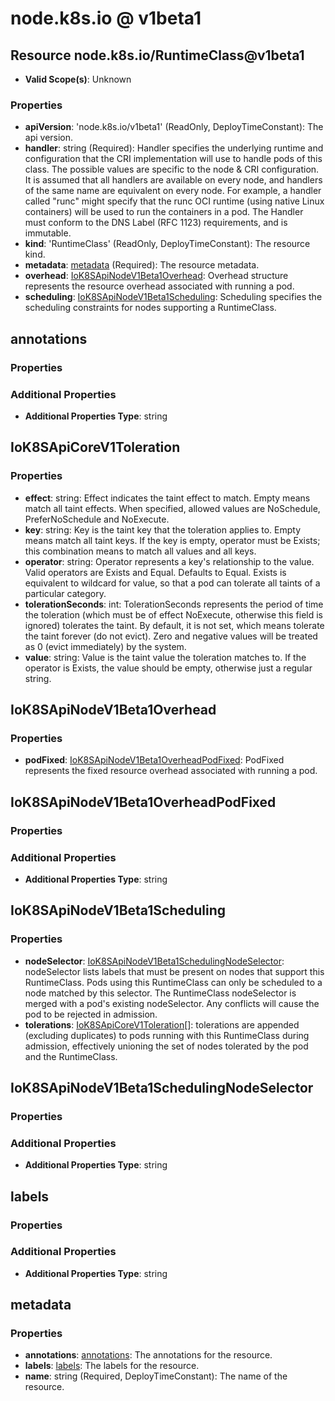# node.k8s.io @ v1beta1

## Resource node.k8s.io/RuntimeClass@v1beta1
* **Valid Scope(s)**: Unknown
### Properties
* **apiVersion**: 'node.k8s.io/v1beta1' (ReadOnly, DeployTimeConstant): The api version.
* **handler**: string (Required): Handler specifies the underlying runtime and configuration that the CRI implementation will use to handle pods of this class. The possible values are specific to the node & CRI configuration.  It is assumed that all handlers are available on every node, and handlers of the same name are equivalent on every node. For example, a handler called "runc" might specify that the runc OCI runtime (using native Linux containers) will be used to run the containers in a pod. The Handler must conform to the DNS Label (RFC 1123) requirements, and is immutable.
* **kind**: 'RuntimeClass' (ReadOnly, DeployTimeConstant): The resource kind.
* **metadata**: [metadata](#metadata) (Required): The resource metadata.
* **overhead**: [IoK8SApiNodeV1Beta1Overhead](#iok8sapinodev1beta1overhead): Overhead structure represents the resource overhead associated with running a pod.
* **scheduling**: [IoK8SApiNodeV1Beta1Scheduling](#iok8sapinodev1beta1scheduling): Scheduling specifies the scheduling constraints for nodes supporting a RuntimeClass.

## annotations
### Properties
### Additional Properties
* **Additional Properties Type**: string

## IoK8SApiCoreV1Toleration
### Properties
* **effect**: string: Effect indicates the taint effect to match. Empty means match all taint effects. When specified, allowed values are NoSchedule, PreferNoSchedule and NoExecute.
* **key**: string: Key is the taint key that the toleration applies to. Empty means match all taint keys. If the key is empty, operator must be Exists; this combination means to match all values and all keys.
* **operator**: string: Operator represents a key's relationship to the value. Valid operators are Exists and Equal. Defaults to Equal. Exists is equivalent to wildcard for value, so that a pod can tolerate all taints of a particular category.
* **tolerationSeconds**: int: TolerationSeconds represents the period of time the toleration (which must be of effect NoExecute, otherwise this field is ignored) tolerates the taint. By default, it is not set, which means tolerate the taint forever (do not evict). Zero and negative values will be treated as 0 (evict immediately) by the system.
* **value**: string: Value is the taint value the toleration matches to. If the operator is Exists, the value should be empty, otherwise just a regular string.

## IoK8SApiNodeV1Beta1Overhead
### Properties
* **podFixed**: [IoK8SApiNodeV1Beta1OverheadPodFixed](#iok8sapinodev1beta1overheadpodfixed): PodFixed represents the fixed resource overhead associated with running a pod.

## IoK8SApiNodeV1Beta1OverheadPodFixed
### Properties
### Additional Properties
* **Additional Properties Type**: string

## IoK8SApiNodeV1Beta1Scheduling
### Properties
* **nodeSelector**: [IoK8SApiNodeV1Beta1SchedulingNodeSelector](#iok8sapinodev1beta1schedulingnodeselector): nodeSelector lists labels that must be present on nodes that support this RuntimeClass. Pods using this RuntimeClass can only be scheduled to a node matched by this selector. The RuntimeClass nodeSelector is merged with a pod's existing nodeSelector. Any conflicts will cause the pod to be rejected in admission.
* **tolerations**: [IoK8SApiCoreV1Toleration](#iok8sapicorev1toleration)[]: tolerations are appended (excluding duplicates) to pods running with this RuntimeClass during admission, effectively unioning the set of nodes tolerated by the pod and the RuntimeClass.

## IoK8SApiNodeV1Beta1SchedulingNodeSelector
### Properties
### Additional Properties
* **Additional Properties Type**: string

## labels
### Properties
### Additional Properties
* **Additional Properties Type**: string

## metadata
### Properties
* **annotations**: [annotations](#annotations): The annotations for the resource.
* **labels**: [labels](#labels): The labels for the resource.
* **name**: string (Required, DeployTimeConstant): The name of the resource.

